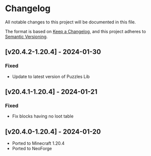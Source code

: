 # Changelog
All notable changes to this project will be documented in this file.

The format is based on [Keep a Changelog](https://keepachangelog.com/en/1.0.0/),
and this project adheres to [Semantic Versioning](https://semver.org/spec/v2.0.0.html).

## [v20.4.2-1.20.4] - 2024-01-30
### Fixed
- Update to latest version of Puzzles Lib

## [v20.4.1-1.20.4] - 2024-01-21
### Fixed
- Fix blocks having no loot table

## [v20.4.0-1.20.4] - 2024-01-20
- Ported to Minecraft 1.20.4
- Ported to NeoForge
